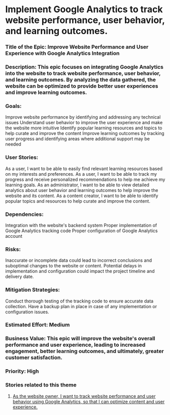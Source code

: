 # Implement Google Analytics to track website performance, user behavior, and learning outcomes.

### Title of the Epic: Improve Website Performance and User Experience with Google Analytics Integration

### Description: This epic focuses on integrating Google Analytics into the website to track website performance, user behavior, and learning outcomes. By analyzing the data gathered, the website can be optimized to provide better user experiences and improve learning outcomes.

### Goals:

Improve website performance by identifying and addressing any technical issues
Understand user behavior to improve the user experience and make the website more intuitive
Identify popular learning resources and topics to help curate and improve the content
Improve learning outcomes by tracking user progress and identifying areas where additional support may be needed
### User Stories:

As a user, I want to be able to easily find relevant learning resources based on my interests and preferences.
As a user, I want to be able to track my progress and receive personalized recommendations to help me achieve my learning goals.
As an administrator, I want to be able to view detailed analytics about user behavior and learning outcomes to help improve the website and its content.
As a content creator, I want to be able to identify popular topics and resources to help curate and improve the content.
### Dependencies:

Integration with the website's backend system
Proper implementation of Google Analytics tracking code
Proper configuration of Google Analytics account
### Risks:

Inaccurate or incomplete data could lead to incorrect conclusions and suboptimal changes to the website or content.
Potential delays in implementation and configuration could impact the project timeline and delivery date.
### Mitigation Strategies:

Conduct thorough testing of the tracking code to ensure accurate data collection.
Have a backup plan in place in case of any implementation or configuration issues.
### Estimated Effort: Medium

### Business Value: This epic will improve the website's overall performance and user experience, leading to increased engagement, better learning outcomes, and ultimately, greater customer satisfaction.

### Priority: High





### Stories related to this theme
1. [As the website owner, I want to track website performance and user behavior using Google Analytics, so that I can optimize content and user experience.](stories/s3.md)